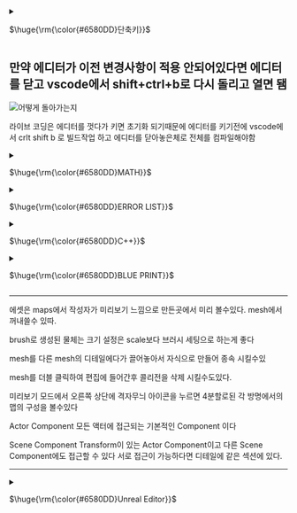<details>
<summary><p>$\huge{\rm{\color{#6580DD}단축키}}$</p> </summary>
ctrl + alt + f11 라이브코드 컴파일 단축키  
F11(몰입모드) -> 삼선 -> 캡쳐
가끔은 껏다키면 해결 되는게 있다...  
Shift + 1~4 모드선택 단축키  
우클릭 + c 확대 +z 축소  
</details>
  
## 만약 에디터가 이전 변경사항이 적용 안되어있다면 에디터를 닫고 vscode에서 shift+ctrl+b로 다시 돌리고 열면 됌  

![어떻게 돌아가는지](https://github.com/REWELLGOM/Learn-Unreal/assets/129605750/b9c39707-07d6-4cf7-81dd-da71b37da42b)  

라이브 코딩은 에디터를 껏다가 키면 초기화 되기때문에 에디터를 키기전에 vscode에서 crlt shift b 로 빌드작업 하고 에디터를 닫아놓은체로 전체를 컴파일해야함  

<details>
<summary><p>$\huge{\rm{\color{#6580DD}MATH}}$</p> </summary>

### A(1,3,5)  B(-1,5,-7)  

### If A watching B
(1+1,3-5,5+7)  
->(2,-2,12)  
### If B watching A
(-1-1,5-3,-7-5)  
->(-2,2,-12)  

### Multiplied
Ax2 = (1x2,3x2,5x2) -> (2,6,10)  

### Length
(A^2+B^2)^(1/2)  
{(1^2,3^2,5^2) + (-1^2,5^2,-7^2)}^(1/2)  
A to B
![image](https://github.com/REWELLGOM/Learn-Unreal/assets/129605750/7f1c8598-323f-4d32-93b1-d5d69094fcb4)

### Vector Normalized
크기가 1인 단위 벡터를 말함

## Rotation

### Roll
X축에 대한 회전  

### Pitch
Y축에 대한 회전  

### Yaw
Z축에 대한  회전  

</details>


<details>
<summary><p>$\huge{\rm{\color{#6580DD}ERROR LIST}}$</p> </summary>




### 1.캐릭터가 움직이지를 않음 
해결: 게임 모드 설정과 껏다 켰다를 하니 해결됨
### 2.게임 시작시 프리징  
이유: tick코드안에 바로 반복문써서 과부하걸린거임
### 3.github desktop "the remote disconnected. check your internet connection and try again." 
이유: 한번에 푸시하는 양이 많아서 그럼  
### 4.포인터에 null값이 들어갔다
![image](https://github.com/REWELLGOM/Learn-Unreal/assets/129605750/7689ee0d-be27-42f2-b502-ab894364a9c1)
### 5. PIE: Error: Blueprint Runtime Error: "Accessed None trying to read property Grabber". Node:  Release Graph:  EventGraph Function:  Execute Ubergraph BP First Person Character Blueprint:  BP_FirstPersonCharacter  
이유: Grabber'라는 속성에 접근하려 했으나 그 객체가 존재하지 않을 때 발생 
해결: 삭제하고다시 추가해주니 해결되었다. 

### 6.LandScpae가 안보여요  
이유: UE5부터 추가된 partition world에서 어떤 지역을 보여줄지 지정을 안해서 게임 실행모드때만 보이고 에디터에서 안보이는 거다  
해결: World Partition에서 보여줄만큼 드래그 -> 우클릭 Load region From Selection을 하면 보인다  
</details>


<details>
<summary><p>$\huge{\rm{\color{#6580DD}C++}}$</p></p> </summary>

### FCollisionShape Sphere = FCollisionShape::MakeSphere(GrabRadius);
FHitResult HitResult;

### UPROPERTY
변수위에 UPROPERTY()를 작성  
EditAnywhere을 괄호안에 넣으면 어디서든 에디터에서 값을 변경할 수 있다는것  
헤더파일에 작성했던 그 변수들이 객체의 디테일에 담겨서 나옴  

### UFUNCTION
함수위에 UFUNCTION()은 함수를 보이게하는 것
BlueprintCallable 블루프린트에서 엑세스 할 수 있게 해줌
이때 에디터와 라이브 코드를 끄고 vscode에서 별도로 빌드를 돌린후 파일에 들어가서 켜야함  

### TYPE
int32는 32비트인 정수를 나타낸것이다
FVector는  벡터를 선언할때
FString은 문자열을 선언할때

<details>
<summary><p>$\huge{\rm{\color{#6580DD}ABOUT FUNCTION}}$</p></p> </summary>

## GetSafeNormal()
주어진 벡터를 그 크기로 나누어 단위 벡터를 생성

## GetOwner()
오너 포인터를 가져와주는 함수
해당 Component를 소유한 Actor의 주소를 저장할때 사용함
Component를 통해 Actor에게 사운드를 부여하거나 Actor의 위치를 파악하거나 설정하는 등의 작업을 수행하려면 포인터를 액터에 전달해야 함

## FVector::Distance(a,b)
a와 b 사이의 거리를 구해준

## Tick()
매프레임마다 안에 있는 코드들을 호출해줌  
올바르게 반복문을 만들었어도 tick함수 내에서 만든거라면 프리징 현상이 일어날 수 있으니 사용할때 극.구.조.심  
매프레임 log를 찍는것은 오류가 안남  

<details>
<summary>Trace </summary>

### 라인트레이스 
섬세하게 탐지할때 주로 사용
선으로 탐지  
FPS게임이나 오브젝트를 잡을때  

### 셰이프 트레이스(지오메트리 트레이)  
도형으로 탐지  

### 트레이스 채널
트레이스에 반응할 수 있는 목록만 생성하고 나머지는 무시

### 비지빌리티 트레이스 채널
눈에 보이는 모든 오브젝트

### 카메라 트레이스 채널
이 오브젝트를 투시하도록 허용할지

</details>

### Extra
일반적으로 포인터가 있는 경우 화살표 연산자(->)  
FString FVector와 같은 구조체가 있는 경우 점 연산자(.) 사용  

</details>

### HitResult
HitResult.Location 객체 중심으로의 1미터 반경의 구체를 건듦  
HitResult.ImpactLocation 객체의 표면을 건듦

### UPROPERTY
UPROPERTY(EditAnywhere)은 어디서든 볼수있고 편집할수이다는 것
UPROPERTY(VisibleAnywhere)은 어디서나 볼수만 있다는 

### DebugDraw
DrawDebugLine(GetWorld(), Start, End, FColor::Red);
시작점,끝점,색깔  
DrawDebugSphere(GetWorld(), End, 10, 10, FColor::Blue,true, 5);
구체의 중심, 반경, 조각갯수, 색깔, 지속방식(true = 한번만 호출, 지속시간 무), 지속시

### const(안정성 증가)
값이 변하지 않는것에 사용함
사용가능 여부는 마우스를 가져다두고 뜨는 창을보고 알수도 있다. 

### 로그
로그를 찍을때 string은 *를 붙어야지 사용 가능하다
display warning Error로 색깔을 다르게하여 경고와 에러를 잘보이게 할수있음
ex) UE_LOG(LogTemp, Display, TEXT("Here's My String: %s  %f"),*MyString, MoveDistance);

### 컴포넌트에 접근
UPhysicsHandleComponent* PhysicsHandle = GetOwner() -> FindComponentByClass<UPhysicsHandleComponent>();
컴포넌트에서 physicshandle컴포넌트에 접근하게하는 코드

### 데이터 테이블 
csv 혹은 엑셀로 작성한 파일을 작성해서 언리얼에 연결해야함  
초기 값을 세팅하는데 도움을 주는 역할을 해줌(캐릭 생성, 퀘스트 내용, 적 사전 등등)  
게임중에 값을 바꾸고자 한다면 별도록 로직을 만들어야함  
```cpp
UDataTable* MyDataTable; // 데이터 테이블 할당 받은 변수
FItemData* ItemData = MyDataTable->FindRow<FItemData>(FName("Item001"), TEXT("LookupItemData"));
if (ItemData)
{
    FString ItemName = ItemData->ItemName;
    float Price = ItemData->Price;
}
```

</details>

<details>
<summary><p>$\huge{\rm{\color{#6580DD}BLUE PRINT}}$</p></p> </summary>

BP는 블루프린트 클래스라는 뜻  
발사체를 주로 ProjectTile이라고 부름  
맵마다 각자의 블루 프린트가 있음  

## In BluePrintEditor
1. create reference는 그 물체의 주소를 저장하는거임
2. 파란색 핀은 실행 핀(excution pin)임
3. space bar를 검색하면 space bar입력노드가 생김 add impulse와 연결하면 space bar누를 시에 어느 방향으로 이동할지 정할수있음(질량*100부터 약간의 효과가 보임)
4. add impulse에 있는 vel change는 체크하면 질량을 무시하고 속력을 정할 수 있게해줌
5. impulse에 직접 연결하면 기본단위가 cm이기에 1cm임
6. muliply를 통해서 값을 조절한 후에 impulse에 연결하면 된다
7. get변수를 만들고 subtract로 원하는 만큼 값을 빼고 다시 set변수로 값을 계속 변화 시키고 저장할 수 있다.

### SideEffect(함수가 실행되고 식별 가능한 효과가 생기는거)
EX) print string, add, impulse set 같은거

### 순수함수(SideEffect가 없는)
디테일에서 퓨어를 눌러 함수를 순수함수(SideEffect가 없는)로 바꿀수 있다. (간단한 코드에서 사용) 
EX) 실행핀이 없는 Get, Get Actor Forward Vector, Multiply,Minus,Greater수학함수 같은 것들

암묵적으로 모든 멤버 함수는 현재 타겟이나 현재 인스턴스라는 파라미터를 가지고 있다  
Project Tile 자체에서 만든 함수를 map의 BluePrint에서 실행 핀을 통하여 연결할 수 있다. (멤버 함수의 개념)  
트랜스폼의 자물쇠를 누르면 값을 다같이 바꾸는걸로 설정할 수 있다.  

플레이어 물리충돌을 처리하기위해 charactor movmnet로부터 두개의 moveupdatecomponent로 충돌 처리 그리고 캐릭터의 회전을 위해 get actor rotation을 만듦  


</details>


------------------------------------------------------------------

에셋은 maps에서 작성자가 미리보기 느낌으로 만든곳에서 미리 볼수있다.
mesh에서 꺼내쓸수 있따.

brush로 생성된 물체는 크기 설정은 scale보다 브러시 세팅으로 하는게 좋다

mesh를 다른 mesh의 디테일에다가 끌어놓아서 자식으로 만들어 종속 시킬수있

mesh를 더블 클릭하여 편집에 들어간후 콜리전을 삭제 시킬수도있다.

미리보기 모드에서 오른쪽 상단에 격자무늬 아이콘을 누르면 4분할로된 각 방명에서의 맵의 구성을 볼수있다

Actor Component
모든 액터에 접근되는 기본적인 Component 이다

Scene Component
Transform이 있는 Actor Component이고 다른 Scene Component에도 접근할 수 있다
서로 접근이 가능하다면 디테일에 같은 섹션에 있다.

------------------------------------------------------------------------

<details>
<summary><p>$\huge{\rm{\color{#6580DD}Unreal Editor}}$</p></p> </summary>

<details>
<summary><p>$\huge{PostProcessVolume}$</p> </summary>

It is used to adjust the atmosphere, brightness, and color in the game
게임에서의 분위기 밝기 색감등을 조정할때 쓰인다

Infinite Extend를 활성화해서 박스 내부에서만 적용되는게 아닌 레벨 전체에 영향을 주도록 설정할 수 있다  

### Temperture
온도 색감을 조절함   

### Bloom
부스스한 느낌 뽀샤시함을 조절  

### Exposure
최대 최소 밝기 조절  
최소 밝기 조절해서 어둡게 밝게 조절할 수 도있음  

### Global

#### Saturation
채도를 조절할수있음  
#### Contrast
대비를 조절  
#### Gamma
밝기를 조절  

## Extra
Sunlight에서 Lightshaft의 BloomScale을 조절해서 물체로 인해서 빛이 가려질때 보이는 빛줄기 강도를 조절할 수 있다.    


</details>

<details>
<summary><p>$\huge{LandScpae Mode}$</p> </summary>

## Number of Components
땅 크기 조절  

## Pint
레이어의 +표시 눌러서 weightlender로 서로 겹칠때 혼합되게 할지 Non weightblender로 그위에 그냥 쌓이게 할지 정할수 있음  


</details>

<details>
<summary><p>$\huge{Foliage Mode}$</p> </summary>

### 파일에세 foliage 파일에 있는 파일을 넣어야함    

### 에셋파일안에 초록색 테두리있는 걸 더블클릭 후 wind를 활성화하면 풀이 바람에 날리는 것처럼 만들 수 있다.   

### foliage파일의 에셋을 더블클릭해서 align to normal을 체크해제하면 경사에서도 위로 솟아나게한다    

## Paint Density
숫자가 작을수록 생성될 에셋의 간격이 줄어듦    

## collision
block all로 충돌하는 모든 사물을 부딛치게 할 수 있음  

## 성능 조절
edit -> project setting -> rendering -> shadow map으로 변경  
anti-aliasing에서 TSR -> TAA  

</details>

<details>
<summary><p>$\huge{Light}$</p> </summary>


## static
게임에서 빛에 관련된걸 바꿀수 없게함(성능향상에 도움)  

## Stationay
빛의 색과 강도 조절가능  
위치와 회전은 불가능  

## Movable
움직이는 태양과 그림자 나타낼  

### pointlight 
그냥 한점에서 빛이 밖으로 나감 광원이 하나라는게 핵심  

### SpotLight
빛의 방향이 하나임 특정 영역이나 객체를 비출때 용이  

### RectLight
빛이 한면 전체에서 나옴 넓은곳을 비출때 용이  

### Directional Light 
태양을 추가한다고 생각하면 편함  
skysphere안의 detail에 들어가서 서로 연결해주면 각도에 다른 하늘 변화를 만들수있음   
ctrl + L로 태양위치 시각적으로 더 잘보이게 바꿀수있음  

### SkyLight
레벨에서 멀리 떨어진 빛을 캡쳐해서 씬에 적용 우리 레벨 전체를 감싸는 구를 추가한다고 생각하면 됌 하늘같은 거    
이때 사용할 메시를 찾을려면 (콘텐츠 드로어 -> show engine content -> engine파일 -> sky)  
씬 recapture라는 속성에 recapture를 누르면 씬의 조명이 업데이트됨  

Tempeture로 태양의 색깔을 바꿀 수 있음  

### Sky Atmosphere
지구 같은 대기 생성
다른 광원을 하나 더 만들수 있음(달 또는 두 번째 태양 생성)

조명BP를 사용할때 그 객체의 light에 들어가서 값을 설정할 수 있다.
intensity는 밝기 조절
attenuation 반경 설정(설정해서 성능에 도움을 줄수있음)


</details>

<details>
<summary><p>$\huge{Meterial}$</p> </summary>

## 설정
Fully rough는 무광으로 설정하게 하는거  
Layers를 추가해서 Layer Blend노드에 이름을 달아 줄수 있다.  

### Layers의 Blender Type
Weight Blender 이 meterial layer를 다른 meterial레이어와 블렌딩할 수 있게함   

## Extra
meterial뒤에 있는 inst 진짜 메테리얼이 아니라는 뜻임  
우클릭 -> 부모찾기 -> master이라는 이름이 붙은 메테리얼이 나옴 이게 진짜 머티리얼을 만드는거  

detail의 mobility에 
static으로 게임 시작전에 미리 조명 설정과 같은 작업을 마칠수있다
Stationary로 객체를움직일 수는 없지만 밝기 같은 건 바꿀수 있다. 
Movealbe로 모든 걸 변경할수있게 할수있다.




### 루멘은 Moveable로 가장 잘 돌아간다

바닥이 있지만 떨어질때는 객체의 에디터를 켜서 왼쪽위 콜리전에서 시각화를 작동시키고 디테일에서 collison에서 z축 설정해준다 -10정도

![Uploading image.png…]()

</details>

<details>
<summary><p>$\huge{Level}$</p> </summary>

### Packed Level Actor
액터를 여러개 선택 -> 우클릭 -> level -> create packed level한후 pivot type으로 중심점을 잡아준다

### Create LevelInstance
레벨을 만들어서 다른 맵에 있던 사물을 가져올 수 있다.  
</details>

## Udemy Edition
Inheritance(상속)
하위 클래스가 상위 클래스의 모든 기능을 자동적으로 물려받는 것
![예시](https://github.com/REWELLGOM/Learn-Unreal/assets/129605750/598176a6-c97a-481e-b9e9-d5899d34ef18)



Composiotion
클래스 A가 클래스B의 인스턴스를 포함한다고 말할 수 있고 해당 기능을 사용할 수 있지만 클래스 B에 소속된 것이 아니라 원하는 부분만 선택해서 가져갈 수 있다 클래스 A가 클래스 B를 포함하는 것
![예시](https://github.com/REWELLGOM/Learn-Unreal/assets/129605750/6a999470-c8e1-4202-8c58-134671232b79)

![예시](https://github.com/REWELLGOM/Learn-Unreal/assets/129605750/1c6e35c5-797e-4399-9464-fe5577a7b2d8)

</details>

